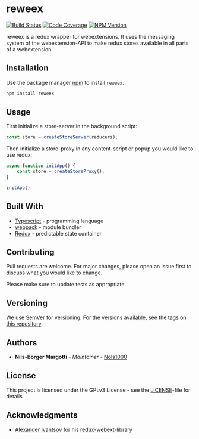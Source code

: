 # reweex

[![Build Status](https://img.shields.io/travis/Nols1000/reweex.svg?style=flat-square)](https://app.travis-ci.com/Nols1000/reweex)
[![Code Coverage](https://img.shields.io/coveralls/github/Nols1000/reweex.svg?style=flat-square)](https://coveralls.io/github/Nols1000/reweex)
[![NPM Version](https://img.shields.io/npm/v/reweex.svg?style=flat-square)](https://www.npmjs.com/package/reweex)

reweex is a redux wrapper for webextensions. It uses the messaging system of the webextension-API to make redux stores available in all parts of a webextension.

## Installation

Use the package manager [npm](https://www.npmjs.com/get-npm) to install `reweex`.

```bash
npm install reweex
```

## Usage

First initialize a store-server in the background script:

```typescript
const store = createStoreServer(reducers);
```

Then initialize a store-proxy in any content-script or popup you would like to use redux:

```typescript
async function initApp() {
    const store = createStoreProxy();
}

initApp()
```

## Built With
- [Typescript](https://www.typescriptlang.org/) - programming language
- [webpack](https://webpack.js.org/) - module bundler
- [Redux](https://redux.js.org/) - predictable state container

## Contributing
Pull requests are welcome. For major changes, please open an issue first to discuss what you would like to change.

Please make sure to update tests as appropriate.

## Versioning

We use [SemVer](http://semver.org/) for versioning. For the versions available, see the [tags on this repository](https://github.com/nols1000/reweex/tags).

## Authors
- **Nils-Börger Margotti** - *Maintainer* - [Nols1000](https://github.com/nols1000)

## License
This project is licensed under the GPLv3 License - see the [LICENSE](LICENSE)-file for details

## Acknowledgments
- [Alexander Ivantsov](https://github.com/ivantsov) for his [redux-webext](https://github.com/ivantsov/redux-webext)-library
